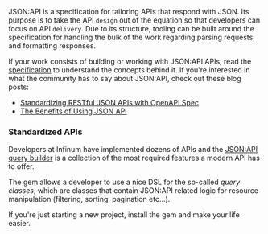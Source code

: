 JSON:API is a specification for tailoring APIs that respond with JSON. Its purpose is to take the API `design` out of the equation so that developers can focus on API `delivery`. Due to its structure, tooling can be built around the specification for handling the bulk of the work regarding parsing requests and formatting responses.

If your work consists of building or working with JSON:API APIs, read the [specification](https://jsonapi.org/) to understand the concepts behind it. If you're interested in what the community has to say about JSON:API, check out these blog posts:

- [Standardizing RESTful JSON APIs with OpenAPI Spec](https://oozou.com/blog/standardizing-restful-json-apis-with-openapi-spec-53)
- [The Benefits of Using JSON API](https://nordicapis.com/the-benefits-of-using-json-api/)

### Standardized APIs

Developers at Infinum have implemented dozens of APIs and the [JSON:API query builder](https://github.com/infinum/jsonapi-query_builder) is a collection of the most required features a modern API has to offer.

The gem allows a developer to use a nice DSL for the so-called *query classes*, which are classes that contain JSON:API related logic for resource manipulation (filtering, sorting, pagination etc...).

If you're just starting a new project, install the gem and make your life easier.
